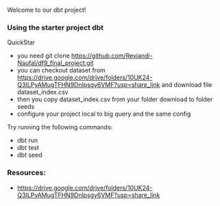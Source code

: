 Welcome to our dbt project!

### Using the starter project dbt

QuickStar
- you need git clone https://github.com/Reviandi-Naufal/df9_final_project.git
- you can checkout dataset from https://drive.google.com/drive/folders/10UK24-Q3ILPyAMugTFHN9Dnlpsgy6VMF?usp=share_link and download file dataset_index.csv
- then you copy dataset_index.csv from your folder download to folder seeds
- configure your project local to big query and the same config

Try running the following commands:
- dbt run
- dbt test
- dbt seed



### Resources:
- https://drive.google.com/drive/folders/10UK24-Q3ILPyAMugTFHN9Dnlpsgy6VMF?usp=share_link

